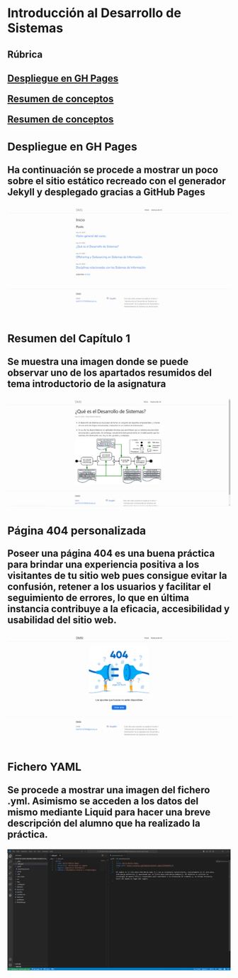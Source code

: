 # Introducción al Desarrollo de Sistemas
<body>
<h2><b>Rúbrica</b><h2/>

<a href="#despliegue-gh-pages">Despliegue en GH Pages<a/>

<a href="#resumen-cap1">Resumen de conceptos<a/>

<a href="#fichero-yml">Resumen de conceptos<a/>




<a name="despliegue-gh-pages"/>
<h3>Despliegue en GH Pages</h3>
<p>Ha continuación se procede a mostrar un poco sobre el sitio estático recreado con el generador Jekyll y desplegado gracias a GitHub Pages</p>
<img src="/img/sitio-web.png" alt="sitio web"/>

<a name="resumen-cap1"/>
<h3>Resumen del Capítulo 1</h3>
<p>Se muestra una imagen donde se puede observar uno de los apartados resumidos del tema introductorio de la asignatura</p>
<img src="/img/resumen-conceptos.png" alt="conceptos"/>

<h3> Página 404 personalizada </h3>
<p>Poseer una página 404 es una buena práctica para brindar una experiencia positiva a los visitantes de tu sitio web
pues consigue evitar la confusión, retener a los usuarios y facilitar el seguimiento de errores, lo que en última instancia contribuye a la eficacia, accesibilidad y usabilidad del sitio web.</p>
<img src="/img/pagina-404-personal.png" alt="404" />

<a name="fichero-yml"/>
<h3>Fichero YAML</h3>
<p>Se procede a mostrar una imagen del fichero .yml. Asimismo se acceden a los datos del mismo mediante Liquid para hacer
una breve descripción del alumno que ha realizado la práctica.</p>
<img src="/img/fichero-yml-md-liquid.png" alt="fichero yml" />

</body>
